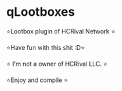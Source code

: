 # qLootboxes

⭐️Lootbox plugin of HCRival Network ⭐️

⭐️Have fun with this shit :D⭐️

⭐️ I'm not a owner of HCRival LLC. ⭐️

⭐️Enjoy and compile ⭐️
